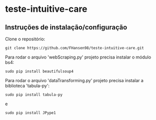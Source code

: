 # teste-intuitive-care
## Instruções de instalação/configuração
Clone o repositório:

``
git clone https://github.com/FHansen98/teste-intuitive-care.git
``

Para rodar o arquivo 'webScraping.py' projeto precisa instalar o módulo bs4:

``
sudo pip install beautifulsoup4
``

Para rodar o arquivo 'dataTransforming.py' projeto precisa instalar a biblioteca 'tabula-py':

``
sudo pip install tabula-py
``

e

``
sudo pip install JPype1
``